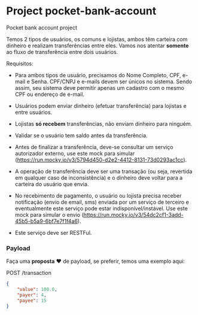 # Project pocket-bank-account
Pocket bank account project

Temos 2 tipos de usuários, os comuns e lojistas, ambos têm carteira com dinheiro e realizam transferências entre eles. Vamos nos atentar **somente** ao fluxo de transferência entre dois usuários.

Requisitos:

-   Para ambos tipos de usuário, precisamos do Nome Completo, CPF, e-mail e Senha. CPF/CNPJ e e-mails devem ser únicos no sistema. Sendo assim, seu sistema deve permitir apenas um cadastro com o mesmo CPF ou endereço de e-mail.

-   Usuários podem enviar dinheiro (efetuar transferência) para lojistas e entre usuários.

-   Lojistas **só recebem** transferências, não enviam dinheiro para ninguém.

-   Validar se o usuário tem saldo antes da transferência.

-   Antes de finalizar a transferência, deve-se consultar um serviço autorizador externo, use este mock para simular (https://run.mocky.io/v3/5794d450-d2e2-4412-8131-73d0293ac1cc).

-   A operação de transferência deve ser uma transação (ou seja, revertida em qualquer caso de inconsistência) e o dinheiro deve voltar para a carteira do usuário que envia.

-   No recebimento de pagamento, o usuário ou lojista precisa receber notificação (envio de email, sms) enviada por um serviço de terceiro e eventualmente este serviço pode estar indisponível/instável. Use este mock para simular o envio (https://run.mocky.io/v3/54dc2cf1-3add-45b5-b5a9-6bf7e7f1f4a6).

-   Este serviço deve ser RESTFul.

### Payload

Faça uma **proposta** :heart: de payload, se preferir, temos uma exemplo aqui:

POST /transaction

```json
{
    "value": 100.0,
    "payer": 4,
    "payee": 15
}
```
